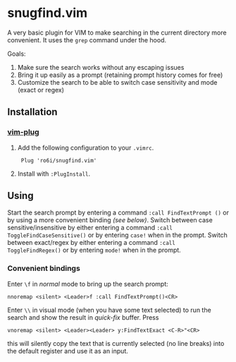 # snugfind.vim
A very basic plugin for VIM to make searching in the current directory more convenient.
It uses the `grep` command under the hood.

Goals:
1. Make sure the search works without any escaping issues
2. Bring it up easily as a prompt (retaining prompt history comes for free)
3. Customize the search to be able to switch case sensitivity and mode (exact or regex)

## Installation

### [vim-plug](https://github.com/junegunn/vim-plug)
1. Add the following configuration to your `.vimrc`.

        Plug 'ro6i/snugfind.vim'

2. Install with `:PlugInstall`.

## Using
Start the search prompt by entering a command `:call FindTextPrompt ()` or by using a more convenient binding _(see below)_.
Switch between case sensitive/insensitive by either entering a command `:call ToggleFindCaseSensitive()` or by entering `case!` when in the prompt.
Switch between exact/regex by either entering a command `:call ToggleFindRegex()` or by entering `mode!` when in the prompt.

### Convenient bindings

Enter `\f` in _normal_ mode to bring up the search prompt:
```
nnoremap <silent> <Leader>f :call FindTextPrompt()<CR>
```

Enter `\\` in visual mode (when you have some text selected) to run the search and show the result in _quick-fix_ buffer.
Press 
```
vnoremap <silent> <Leader><Leader> y:FindTextExact <C-R>"<CR>
```
this will silently copy the text that is currently selected (no line breaks) into the default register and use it as an input.
